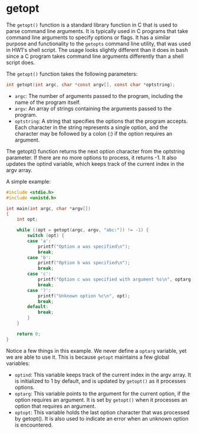 # getopt #

The `getopt()` function is a standard library function in C that is used to parse command line arguments. It is typically used in C programs that take command line arguments to specify options or flags. It has a similar purpose and functionality to the `getopts` command line utility, that was used in HW1's shell script. The usage looks slightly different than it does in bash since a C program takes command line arguments differently than a shell script does.

The `getopt()` function takes the following parameters:

```c
int getopt(int argc, char *const argv[], const char *optstring);
```

- `argc`: The number of arguments passed to the program, including the name of the program itself.
- `argv`: An array of strings containing the arguments passed to the program.
- `optstring`: A string that specifies the options that the program accepts. Each character in the string represents a single option, and the character may be followed by a colon (:) if the option requires an argument.

The getopt() function returns the next option character from the optstring parameter. If there are no more options to process, it returns -1. It also updates the optind variable, which keeps track of the current index in the argv array.

A simple example:

```c
#include <stdio.h>
#include <unistd.h>

int main(int argc, char *argv[])
{
    int opt;

    while ((opt = getopt(argc, argv, "abc:")) != -1) {
        switch (opt) {
        case 'a':
            printf("Option a was specified\n");
            break;
        case 'b':
            printf("Option b was specified\n");
            break;
        case 'c':
            printf("Option c was specified with argument %s\n", optarg);
            break;
        case '?':
            printf("Unknown option %c\n", opt);
            break;
        default:
            break;
        }
    }

    return 0;
}
```

Notice a few things in this example. We never define a `optarg` variable, yet we are able to use it. This is because `getopt` maintains a few global variables:
- `optind`: This variable keeps track of the current index in the argv array. It is initialized to 1 by default, and is updated by `getopt()` as it processes options.
- `optarg`: This variable points to the argument for the current option, if the option requires an argument. It is set by `getopt()` when it processes an option that requires an argument.
- `optopt`: This variable holds the last option character that was processed by getopt(). It is also used to indicate an error when an unknown option is encountered.